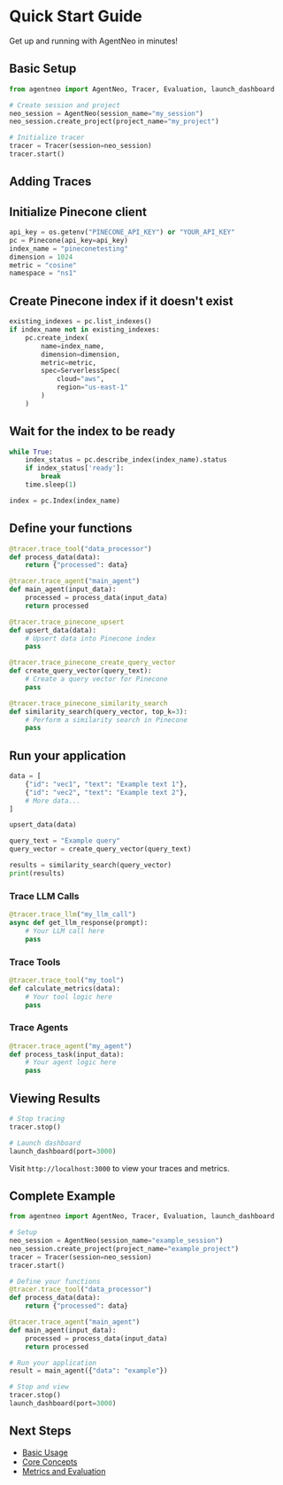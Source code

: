 # Quick Start Guide

Get up and running with AgentNeo in minutes!

## Basic Setup

```python
from agentneo import AgentNeo, Tracer, Evaluation, launch_dashboard

# Create session and project
neo_session = AgentNeo(session_name="my_session")
neo_session.create_project(project_name="my_project")

# Initialize tracer
tracer = Tracer(session=neo_session)
tracer.start()
```

## Adding Traces

## Initialize Pinecone client
```python
api_key = os.getenv("PINECONE_API_KEY") or "YOUR_API_KEY"
pc = Pinecone(api_key=api_key)
index_name = "pineconetesting"
dimension = 1024
metric = "cosine"
namespace = "ns1"
```

## Create Pinecone index if it doesn't exist
```python
existing_indexes = pc.list_indexes()
if index_name not in existing_indexes:
    pc.create_index(
        name=index_name,
        dimension=dimension,
        metric=metric,
        spec=ServerlessSpec(
            cloud="aws",
            region="us-east-1"
        )
    )
```

## Wait for the index to be ready
```python
while True:
    index_status = pc.describe_index(index_name).status
    if index_status['ready']:
        break
    time.sleep(1)

index = pc.Index(index_name)
```

## Define your functions
```python
@tracer.trace_tool("data_processor")
def process_data(data):
    return {"processed": data}

@tracer.trace_agent("main_agent")
def main_agent(input_data):
    processed = process_data(input_data)
    return processed

@tracer.trace_pinecone_upsert
def upsert_data(data):
    # Upsert data into Pinecone index
    pass

@tracer.trace_pinecone_create_query_vector
def create_query_vector(query_text):
    # Create a query vector for Pinecone
    pass

@tracer.trace_pinecone_similarity_search
def similarity_search(query_vector, top_k=3):
    # Perform a similarity search in Pinecone
    pass
```

## Run your application
```python
data = [
    {"id": "vec1", "text": "Example text 1"},
    {"id": "vec2", "text": "Example text 2"},
    # More data...
]

upsert_data(data)

query_text = "Example query"
query_vector = create_query_vector(query_text)

results = similarity_search(query_vector)
print(results)
```

### Trace LLM Calls
```python
@tracer.trace_llm("my_llm_call")
async def get_llm_response(prompt):
    # Your LLM call here
    pass
```

### Trace Tools
```python
@tracer.trace_tool("my_tool")
def calculate_metrics(data):
    # Your tool logic here
    pass
```

### Trace Agents
```python
@tracer.trace_agent("my_agent")
def process_task(input_data):
    # Your agent logic here
    pass
```

## Viewing Results

```python
# Stop tracing
tracer.stop()

# Launch dashboard
launch_dashboard(port=3000)
```

Visit `http://localhost:3000` to view your traces and metrics.

## Complete Example

```python
from agentneo import AgentNeo, Tracer, Evaluation, launch_dashboard

# Setup
neo_session = AgentNeo(session_name="example_session")
neo_session.create_project(project_name="example_project")
tracer = Tracer(session=neo_session)
tracer.start()

# Define your functions
@tracer.trace_tool("data_processor")
def process_data(data):
    return {"processed": data}

@tracer.trace_agent("main_agent")
def main_agent(input_data):
    processed = process_data(input_data)
    return processed

# Run your application
result = main_agent({"data": "example"})

# Stop and view
tracer.stop()
launch_dashboard(port=3000)
```

## Next Steps
- [Basic Usage](../core-concepts/basic-usage.md)
- [Core Concepts](../core-concepts/key-features.md)
- [Metrics and Evaluation](../metrics/overview.md)